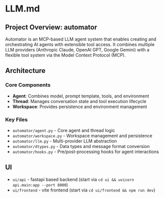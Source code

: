 # LLM.md

## Project Overview: automator

Automator is an MCP-based LLM agent system that enables creating and orchestrating AI agents with extensible tool access. It combines multiple LLM providers (Anthropic Claude, OpenAI GPT, Google Gemini) with a flexible tool system via the Model Context Protocol (MCP).


## Architecture

### Core Components
- **Agent**: Combines model, prompt template, tools, and environment
- **Thread**: Manages conversation state and tool execution lifecycle  
- **Workspace**: Provides persistence and environment management

### Key Files
- `automator/agent.py` - Core agent and thread logic
- `automator/workspace.py` - Workspace management and persistence
- `automator/llm.py` - Multi-provider LLM abstraction
- `automator/dtypes.py` - Data types and message format conversion
- `automator/hooks.py` - Pre/post-processing hooks for agent interactions

## UI
- `ui/api` - fastapi based backend (start via `cd ui && uvicorn api.main:app --port 8000`)
- `ui/frontend` - vite frontend (start via `cd ui/frontend && npm run dev`)
